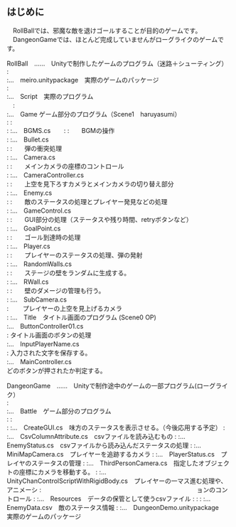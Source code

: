 ## はじめに

　RollBallでは、邪魔な敵を退けゴールすることが目的のゲームです。  
　DangeonGameでは、ほとんど完成していませんがローグライクのゲームです。  

RollBall　……　Unityで制作したゲームのプログラム（迷路＋シューティング）  
 :  
 :…　meiro.unitypackage　実際のゲームのパッケージ  
 :  
 :…　Script　実際のプログラム  
 　:  
   :…　Game ゲーム部分のプログラム（Scene1　haruyasumi）  
   : :  
   : :…　BGMS.cs  　
   : :　　BGMの操作  
   : :…　Bullet.cs  
   : :　　弾の衝突処理  
   : :…　Camera.cs  
   : :　　メインカメラの座標のコントロール  
   : :…　CameraController.cs  
   : :　　上空を見下ろすカメラとメインカメラの切り替え部分  
   : :…　Enemy.cs  
   : :　　敵のステータスの処理とプレイヤー発見などの処理  
   : :…　GameControl.cs  
   : :　　GUI部分の処理（ステータスや残り時間、retryボタンなど）  
   : :…　GoalPoint.cs  
   : :　　ゴール到達時の処理  
   : :…　Player.cs  
   : :　　プレイヤーのステータスの処理、弾の発射  
   : :…　RandomWalls.cs  
   : :　　ステージの壁をランダムに生成する。  
   : :…　RWall.cs  
   : :　　壁のダメージの管理も行う。  
   : :…　SubCamera.cs  
   :  　　プレイヤーの上空を見上げるカメラ  
   :
   :…　Title　タイトル画面のプログラム (Scene0 OP)  
     :…　ButtonController01.cs  
     :     タイトル画面のボタンの処理  
     :…　InputPlayerName.cs  
     :     入力された文字を保存する。  
     :…　MainController.cs  
           どのボタンが押されたか判定する。  




DangeonGame　……　Unityで制作途中のゲームの一部プログラム(ローグライク）  
 :  
 :…　Battle　ゲーム部分のプログラム  
 :     :  
 :     :…　CreateGUI.cs　味方のステータスを表示させる。（今後応用する予定）
 :     :…　CsvColumnAttribute.cs　csvファイルを読み込むもの
 :     :…　EnemyStatus.cs　csvファイルから読み込んだステータスの処理
 :     :…　MiniMapCamera.cs　プレイヤーを追跡するカメラ
 :     :…　PlayerStatus.cs　プレイヤのステータスの管理
 :     :…　ThirdPersonCamera.cs　指定したオブジェクトの座標にカメラを移動する。
 :     :…　UnityChanControlScriptWithRigidBody.cs　プレイヤーの一マス進む処理や、アニメーシ  :　　　　　　　　　　　　　　　　　　　　　　　　　ョンのコントロール
 :
 :…　Resources　データの保管として使うcsvファイル
 :     :
 :     :…　EnemyData.csv　敵のステータス情報
 :
 :…　DungeonDemo.unitypackage　実際のゲームのパッケージ



